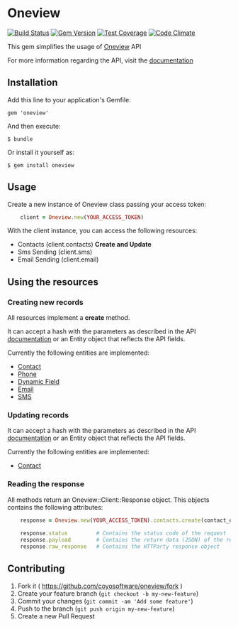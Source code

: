 # Oneview

[![Build Status](https://travis-ci.org/coyosoftware/oneview.svg?branch=master)](https://travis-ci.org/coyosoftware/oneview) [![Gem Version](https://badge.fury.io/rb/oneview.svg)](http://badge.fury.io/rb/oneview) [![Test Coverage](https://codeclimate.com/github/coyosoftware/oneview/badges/coverage.svg)](https://codeclimate.com/github/coyosoftware/oneview) [![Code Climate](https://codeclimate.com/github/coyosoftware/oneview/badges/gpa.svg)](https://codeclimate.com/github/coyosoftware/oneview)

This gem simplifies the usage of [Oneview](http://www.oneview.com.br/) API

For more information regarding the API, visit the [documentation]

## Installation

Add this line to your application's Gemfile:

    gem 'oneview'

And then execute:

    $ bundle

Or install it yourself as:

    $ gem install oneview

## Usage

Create a new instance of Oneview class passing your access token:

```ruby
	client = Oneview.new(YOUR_ACCESS_TOKEN)
```	

With the client instance, you can access the following resources:

* Contacts (client.contacts) **Create and Update**
* Sms Sending (client.sms)
* Email Sending (client.email)

## Using the resources
### Creating new records
All resources implement a **create** method.

It can accept a hash with the parameters as described in the API [documentation] or an Entity object that reflects the API fields.

Currently the following entities are implemented:

* [Contact](lib/oneview/entity/contact.rb)
* [Phone](lib/oneview/entity/phone.rb)
* [Dynamic Field](lib/oneview/entity/dynamic_field.rb)
* [Email](lib/oneview/entity/email.rb)
* [SMS](lib/oneview/entity/sms.rb)

### Updating records
It can accept a hash with the parameters as described in the API [documentation] or an Entity object that reflects the API fields.

Currently the following entities are implemented:

* [Contact](lib/oneview/entity/contact.rb)

### Reading the response
All methods return an Oneview::Client::Response object. This objects contains the following attributes:

```ruby
	response = Oneview.new(YOUR_ACCESS_TOKEN).contacts.create(contact_entity)
	
	response.status			# Contains the status code of the request
	response.payload		# Contains the return data (JSON) of the request
	response.raw_response	# Contains the HTTParty response object
```

## Contributing

1. Fork it ( https://github.com/coyosoftware/oneview/fork )
2. Create your feature branch (`git checkout -b my-new-feature`)
3. Commit your changes (`git commit -am 'Add some feature'`)
4. Push to the branch (`git push origin my-new-feature`)
5. Create a new Pull Request

[documentation]: http://coyosoftware.github.io/
